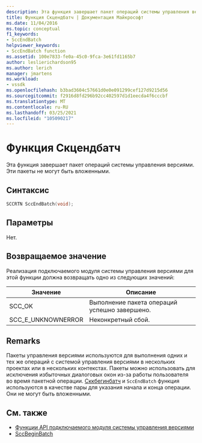 ```yaml
---
description: Эта функция завершает пакет операций системы управления версиями.
title: Функция Скцендбатч | Документация Майкрософт
ms.date: 11/04/2016
ms.topic: conceptual
f1_keywords:
- SccEndBatch
helpviewer_keywords:
- SccEndBatch function
ms.assetid: 100e7833-fe0a-45c0-9fca-3e61fd1165b7
author: leslierichardson95
ms.author: lerich
manager: jmartens
ms.workload:
- vssdk
ms.openlocfilehash: b3bad3604c57661d0e0e091299cef127d9215d56
ms.sourcegitcommit: f2916d8fd296b92cc402597d1d1eecda4f6cccbf
ms.translationtype: MT
ms.contentlocale: ru-RU
ms.lasthandoff: 03/25/2021
ms.locfileid: "105090217"
---
```

# <a name="sccendbatch-function"></a>Функция Скцендбатч
Эта функция завершает пакет операций системы управления версиями. Эти пакеты не могут быть вложенными.

## <a name="syntax"></a>Синтаксис

```cpp
SCCRTN SccEndBatch(void);
```

## <a name="parameters"></a>Параметры
 Нет.

## <a name="return-value"></a>Возвращаемое значение
 Реализация подключаемого модуля системы управления версиями для этой функции должна возвращать одно из следующих значений:

|Значение|Описание|
|-----------|-----------------|
|SCC_OK|Выполнение пакета операций успешно завершено.|
|SCC_E_UNKNOWNERROR|Неконкретный сбой.|

## <a name="remarks"></a>Remarks
 Пакеты управления версиями используются для выполнения одних и тех же операций с системой управления версиями в нескольких проектах или в нескольких контекстах. Пакеты можно использовать для исключения избыточных диалоговых окон из-за работы пользователя во время пакетной операции. [Сккбегинбатч](../extensibility/sccbeginbatch-function.md) и `SccEndBatch` функция используются в качестве пары для указания начала и конца операции. Они не могут быть вложенными.

## <a name="see-also"></a>См. также
- [Функции API подключаемого модуля системы управления версиями](../extensibility/source-control-plug-in-api-functions.md)
- [SccBeginBatch](../extensibility/sccbeginbatch-function.md)
